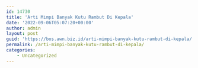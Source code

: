 ```yaml
---
id: 14730
title: 'Arti Mimpi Banyak Kutu Rambut Di Kepala'
date: '2022-09-06T05:07:20+00:00'
author: admin
layout: post
guid: 'https://bos.awn.biz.id/arti-mimpi-banyak-kutu-rambut-di-kepala/'
permalink: /arti-mimpi-banyak-kutu-rambut-di-kepala/
categories:
    - Uncategorized
---
```


